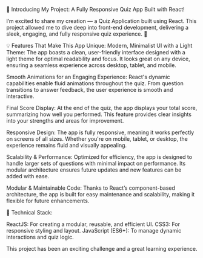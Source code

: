 🚀 Introducing My Project: A Fully Responsive Quiz App Built with React! 

I’m excited to share my creation — a Quiz Application built using React. This project allowed me to dive deep into front-end development, delivering a sleek, engaging, and fully responsive quiz experience. 🌟

💡 Features That Make This App Unique:
Modern, Minimalist UI with a Light Theme: The app boasts a clean, user-friendly interface designed with a light theme for optimal readability and focus. It looks great on any device, ensuring a seamless experience across desktop, tablet, and mobile.

Smooth Animations for an Engaging Experience: React's dynamic capabilities enable fluid animations throughout the quiz. From question transitions to answer feedback, the user experience is smooth and interactive.

Final Score Display: At the end of the quiz, the app displays your total score, summarizing how well you performed. This feature provides clear insights into your strengths and areas for improvement.

Responsive Design: The app is fully responsive, meaning it works perfectly on screens of all sizes. Whether you're on mobile, tablet, or desktop, the experience remains fluid and visually appealing.

Scalability & Performance: Optimized for efficiency, the app is designed to handle larger sets of questions with minimal impact on performance. Its modular architecture ensures future updates and new features can be added with ease.

Modular & Maintainable Code: Thanks to React’s component-based architecture, the app is built for easy maintenance and scalability, making it flexible for future enhancements.

🔧 Technical Stack:

ReactJS: For creating a modular, reusable, and efficient UI.
CSS3: For responsive styling and layout.
JavaScript (ES6+): To manage dynamic interactions and quiz logic.

This project has been an exciting challenge and a great learning experience.
